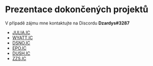 # Prezentace dokončených projektů
V případě zájmu mne kontaktujte na Discordu <strong>Dzardys#3287</strong>

<ul>
  <li><a href="https://dzardys.github.io/julia.ic/">JULIA.IC</a></li>
  <li><a href="https://dzardys.github.io/wyatt.ic/">WYATT.IC</a></li>
  <li><a href="https://dzardys.github.io/dsno.ic/">DSNO.IC</a></li>
  <li><a href="https://dzardys.github.io/epo.ic/">EPO.IC</a></li>
  <li><a href="https://dzardys.github.io/dush.ic/">DUSH.IC</a></li>
  <li><a href="https://dzardys.github.io/zzs.ic/">ZZS.IC</a></li>
</ul>
